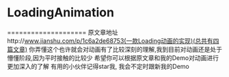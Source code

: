# LoadingAnimation

====================
原文章地址http://www.jianshu.com/p/1c6a2de68753(一款Loading动画的实现)(总共有四篇文章)
你弄懂这个也许就会对动画有了比较深刻的理解,我到目前对动画还是处于懵懂阶段,因为平时接触的比较少
希望你可以根据原文章和我的Demo对动画进行更加深入的了解
有用的小伙伴记得star我, 我会不定时跟新我的Demo
